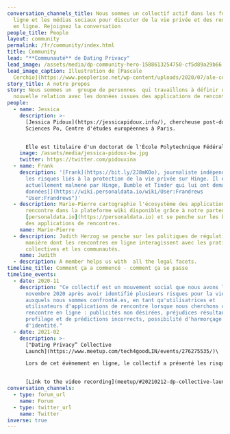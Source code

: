 ```yaml
---
conversation_channels_title: Nous sommes un collectif actif dans les forums en
  ligne et les médias sociaux pour discuter de la vie privée et des rencontres
  en ligne. Rejoignez la conversation
people_title: People
layout: community
permalink: /fr/community/index.html
title: Community
lead: "**Communauté** de Dating Privacy"
lead_image: /assets/media/dp-community-hero-1588613254750-cf5d89a29b66.jpg
lead_image_caption: Illustration de [Pascale
  Cerchio](https://www.peoplerise.net/wp-content/uploads/2020/07/ale-cerchio.png)
story_title: A notre propos
story: Nous sommes un  groupe de personnes  qui travaillons à définir une
  nouvelle relation avec les données issues des applications de rencontres.
people:
  - name: Jessica
    description: >-
      [Jessica Pidoux](https://jessicapidoux.info/), chercheuse post-doctorale à
      Sciences Po, Centre d'études européennes à Paris.


      Elle est titulaire d'un doctorat de l'École Polytechnique Fédérale de Lausanne, où elle a travaillé sur la mise en évidence des biais dans les algorithmes d'applications de rencontres.
    image: /assets/media/jessica-pidoux-bw.jpg
    twitter: https://twitter.com/pidouxina
  - name: Frank
    description: '[Frank](https://bit.ly/2J8mKOo), journaliste indépendant a révélé
      les risques liés à la protection de la vie privée sur Hinge. Il est
      actuellement malmené par Hinge, Bumble et Tinder qui lui ont demandé ses
      données[](https://wiki.personaldata.io/wiki/User:Frandrews
      "User:Frandrews")'
  - description: Marie-Pierre cartographie l'écosystème des applications de
      rencontre dans la plateforme wiki disponible grâce à notre partenaire
      [personaldata.io](https://personaldata.io) et se penche sur les brevets
      des applications de rencontres.
    name: Marie-Pierre
  - description: Judith Herzog se penche sur les politiques de régulation et sur la
      manière dont les rencontres en ligne interagissent avec les pratiques
      collectives et les communautés.
    name: Judith
  - description: A member helps us with  all the legal facets.
timeline_title: Comment ça a commencé - comment ça se passe
timeline_events:
  - date: 2020-11
    description: "Ce collectif est un mouvement social que nous avons lancé en
      novembre 2020 après avoir identifié plusieurs risques pour la vie privée
      auxquels nous sommes confronté.es, en tant qu'utilisatrices et
      utilisateurs d'applications de rencontre lorsque nous cherchons une
      rencontre en ligne : publicités non désirées, préjudices résultant d'un
      profilage et de prédictions incorrects, possibilité d'harmorçage et de vol
      d'identité."
  - date: 2021-02
    description: >-
      ["Dating Privacy” Collective
      Launch](https://www.meetup.com/tech4goodLIN/events/276275535/)\

      Lors de cet évènement en ligne, le collectif a présenté les risques que vous prenez en utilisant des applications de rencontres. Nous avons partagé des pratiques pour protéger votre vie privée et a expliqué comment vous pouvez récupérer vos données si vous voulez savoir ce qui se passe lorsque vous swipez et aimez. Nous avons également présenté notre premier grand projet :  agir [we want you to be involved in](/fr/act/sar).


      [Link to the video recording](meetup/#20210212-dp-collective-launch) [Link to the presentation](https://tinyurl.com/20210212datingprivacy)
conversation_channels:
  - type: forum_url
    name: Forum
  - type: twitter_url
    name: Twitter
inverse: true
---
```


